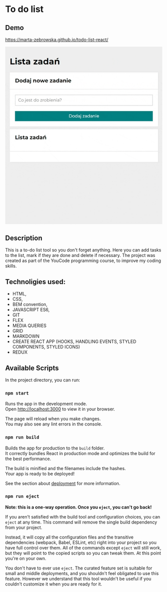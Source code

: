 # To do list

## Demo 
https://marta-zebrowska.github.io/todo-list-react/


<img src="https://github.com/marta-zebrowska/todo-list-react/blob/main/public/chrome-capture-2023-0-11.gif" alt="presentation">

## Description
This is a to-do list tool so you don't forget anything. 
Here you can add tasks to the list, mark if they are done and delete if necessary.
The project was created as part of the YouCode programming course, to improve my coding skills.

## Technoligies used:
- HTML,
- CSS,
- BEM convention,
- JAVASCRIPT ES6,
- GIT
- FLEX
- MEDIA QUERIES
- GRID
- MARKDOWN
- CREATE REACT APP (HOOKS, HANDLING EVENTS, STYLED COMPONENTS, STYLED ICONS)
- REDUX

## Available Scripts

In the project directory, you can run:

### `npm start`

Runs the app in the development mode.\
Open [http://localhost:3000](http://localhost:3000) to view it in your browser.

The page will reload when you make changes.\
You may also see any lint errors in the console.

### `npm run build`

Builds the app for production to the `build` folder.\
It correctly bundles React in production mode and optimizes the build for the best performance.

The build is minified and the filenames include the hashes.\
Your app is ready to be deployed!

See the section about [deployment](https://facebook.github.io/create-react-app/docs/deployment) for more information.

### `npm run eject`

**Note: this is a one-way operation. Once you `eject`, you can't go back!**

If you aren't satisfied with the build tool and configuration choices, you can `eject` at any time. This command will remove the single build dependency from your project.

Instead, it will copy all the configuration files and the transitive dependencies (webpack, Babel, ESLint, etc) right into your project so you have full control over them. All of the commands except `eject` will still work, but they will point to the copied scripts so you can tweak them. At this point you're on your own.

You don't have to ever use `eject`. The curated feature set is suitable for small and middle deployments, and you shouldn't feel obligated to use this feature. However we understand that this tool wouldn't be useful if you couldn't customize it when you are ready for it.
